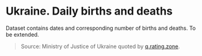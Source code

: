# Ukraine. Daily births and deaths

<p>Dataset contains dates and corresponding number of births and deaths. To be extended. </p>

> <p>Source: Ministry of Justice of Ukraine quoted by <a href="https://q.rating.zone">q.rating.zone</a>.</p>